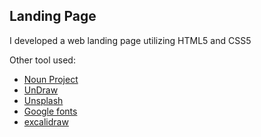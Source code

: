 ## Landing Page

I developed a web landing page utilizing HTML5 and CSS5

Other tool used:
<ul>
  <li><a href = 'https://thenounproject.com'>Noun Project</a></li>
  <li><a href = 'https://undraw.co'>UnDraw</a></li>
  <li><a href = 'https://unsplash.com'>Unsplash</a></li>
  <li><a href = 'https://fonts.google.com'>Google fonts</a></li>
  <li><a href = 'https://excalidraw.com'>excalidraw</a></li>
 </ul>


